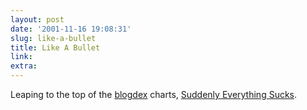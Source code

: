 ```yaml
---
layout: post
date: '2001-11-16 19:08:31'
slug: like-a-bullet
title: Like A Bullet
link: 
extra: 
---
```


Leaping to the top of the [blogdex](http://blogdex.media.mit.edu/) charts, [Suddenly Everything Sucks](http://freespace.virgin.net/andrew.harrison4/).